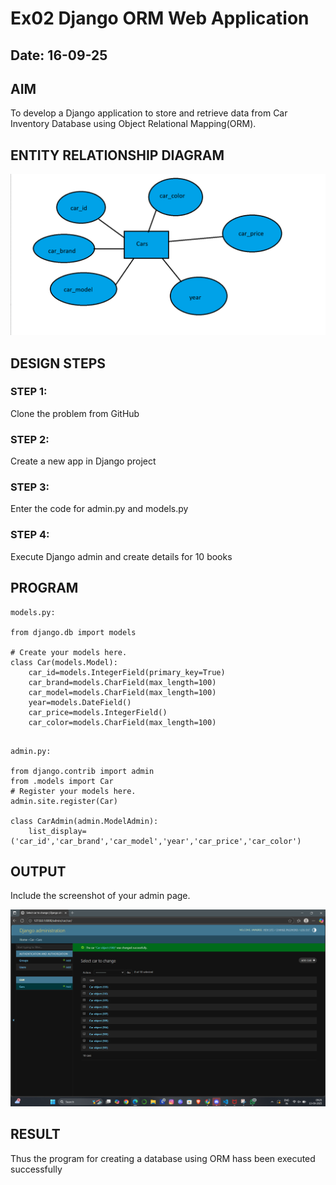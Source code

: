 # Ex02 Django ORM Web Application
## Date: 16-09-25

## AIM
To develop a Django application to store and retrieve data from Car Inventory Database using Object Relational Mapping(ORM).

## ENTITY RELATIONSHIP DIAGRAM
![alt text](image-1.png)


## DESIGN STEPS

### STEP 1:
Clone the problem from GitHub

### STEP 2:
Create a new app in Django project

### STEP 3:
Enter the code for admin.py and models.py

### STEP 4:
Execute Django admin and create details for 10 books

## PROGRAM
```
models.py:

from django.db import models

# Create your models here.
class Car(models.Model):
    car_id=models.IntegerField(primary_key=True)
    car_brand=models.CharField(max_length=100)
    car_model=models.CharField(max_length=100)
    year=models.DateField()
    car_price=models.IntegerField()
    car_color=models.CharField(max_length=100)
    
```
```
admin.py:

from django.contrib import admin
from .models import Car
# Register your models here.
admin.site.register(Car)

class CarAdmin(admin.ModelAdmin):
    list_display=('car_id','car_brand','car_model','year','car_price','car_color')

```



## OUTPUT

Include the screenshot of your admin page.

![alt text](image.png)


## RESULT
Thus the program for creating a database using ORM hass been executed successfully
